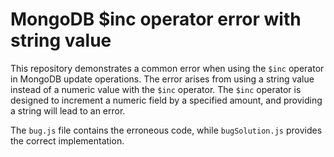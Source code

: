 # MongoDB $inc operator error with string value
This repository demonstrates a common error when using the `$inc` operator in MongoDB update operations.  The error arises from using a string value instead of a numeric value with the `$inc` operator. The `$inc` operator is designed to increment a numeric field by a specified amount, and providing a string will lead to an error.

The `bug.js` file contains the erroneous code, while `bugSolution.js` provides the correct implementation.
